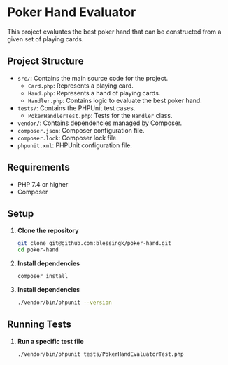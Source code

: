 # Poker Hand Evaluator

This project evaluates the best poker hand that can be constructed from a given set of playing cards.

## Project Structure
- `src/`: Contains the main source code for the project.
    - `Card.php`: Represents a playing card.
    - `Hand.php`: Represents a hand of playing cards.
    - `Handler.php`: Contains logic to evaluate the best poker hand.
- `tests/`: Contains the PHPUnit test cases.
    - `PokerHandlerTest.php`: Tests for the `Handler` class.
- `vendor/`: Contains dependencies managed by Composer.
- `composer.json`: Composer configuration file.
- `composer.lock`: Composer lock file.
- `phpunit.xml`: PHPUnit configuration file.

## Requirements

- PHP 7.4 or higher
- Composer

## Setup

1. **Clone the repository**

   ```bash
   git clone git@github.com:blessingk/poker-hand.git
   cd poker-hand
   
2. **Install dependencies**

    ```bash
    composer install

3. **Install dependencies**

    ```bash
   ./vendor/bin/phpunit --version

## Running Tests

1. **Run a specific test file**
    ```bash
   ./vendor/bin/phpunit tests/PokerHandEvaluatorTest.php
